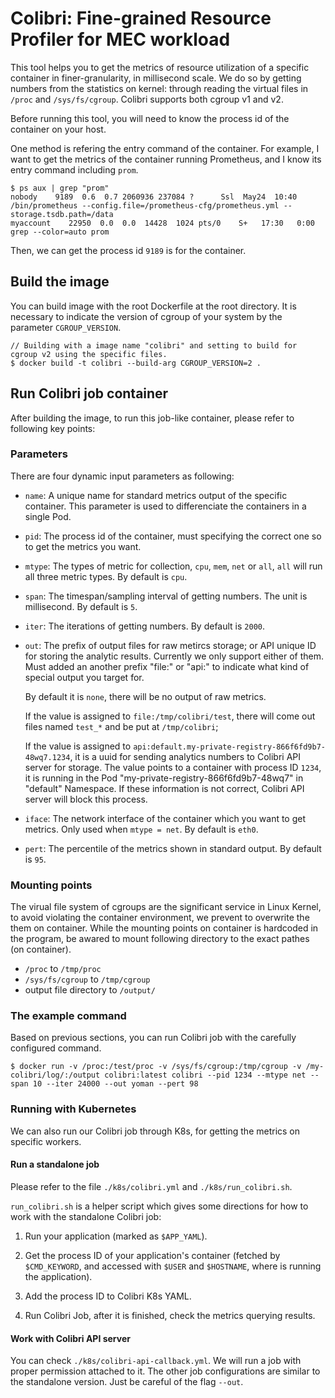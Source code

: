 # Colibri: Fine-grained Resource Profiler for MEC workload

This tool helps you to get the metrics of resource utilization of a specific container in finer-granularity, in millisecond scale.
We do so by getting numbers from the statistics on kernel: through reading the virtual files in `/proc` and `/sys/fs/cgroup`.
Colibri supports both cgroup v1 and v2.

Before running this tool, you will need to know the process id of the container on your host.

One method is refering the entry command of the container. 
For example, I want to get the metrics of the container running Prometheus, and I know its entry command including `prom`.

```
$ ps aux | grep "prom"
nobody    9189  0.6  0.7 2060936 237084 ?      Ssl  May24  10:40 /bin/prometheus --config.file=/prometheus-cfg/prometheus.yml --storage.tsdb.path=/data
myaccount    22950  0.0  0.0  14428  1024 pts/0    S+   17:30   0:00 grep --color=auto prom
```

Then, we can get the process id `9189` is for the container.

## Build the image

You can build image with the root Dockerfile at the root directory. 
It is necessary to indicate the version of cgroup of your system by the parameter `CGROUP_VERSION`.

```
// Building with a image name "colibri" and setting to build for cgroup v2 using the specific files.
$ docker build -t colibri --build-arg CGROUP_VERSION=2 .
```

## Run Colibri job container

After building the image, to run this job-like container, please refer to following key points:

### Parameters

There are four dynamic input parameters as following:
- `name`: A unique name for standard metrics output of the specific container. 
This parameter is used to differenciate the containers in a single Pod.
- `pid`: The process id of the container, must specifying the correct one so to get the metrics you want.
- `mtype`: The types of metric for collection, `cpu`, `mem`, `net` or `all`, `all` will run all three metric types. By default is `cpu`. 
- `span`: The timespan/sampling interval of getting numbers. The unit is millisecond. By default is `5`. 
- `iter`: The iterations of getting numbers. By default is `2000`. 
- `out`: The prefix of output files for raw metircs storage; or API unique ID for storing the analytic results.
Currently we only support either of them. Must added an another prefix "file:" or "api:" to indicate what kind of special output
you target for.

  By default it is `none`, there will be no output of raw metrics. 

  If the value is assigned to `file:/tmp/colibri/test`, there will come out files named `test_*` and be put at `/tmp/colibri`;

  If the value is assigned to `api:default.my-private-registry-866f6fd9b7-48wq7.1234`, 
it is a uuid for sending analytics numbers to Colibri API server for storage.
The value points to a container with process ID `1234`, 
it is running in the Pod "my-private-registry-866f6fd9b7-48wq7" in "default" Namespace.
If these information is not correct, Colibri API server will block this process.

- `iface`: The network interface of the container which you want to get metrics. Only used when `mtype = net`. By default is `eth0`.
- `pert`: The percentile of the metrics shown in standard output. By default is `95`.

### Mounting points

The virual file system of cgroups are the significant service in Linux Kernel, to avoid violating the container environment, we prevent to overwrite the them on container.
While the mounting points on container is hardcoded in the program, be awared to mount following directory to the exact pathes (on container).

- `/proc` to `/tmp/proc`
- `/sys/fs/cgroup` to `/tmp/cgroup`
- output file directory to `/output/`

### The example command

Based on previous sections, you can run Colibri job with the carefully configured command.

```
$ docker run -v /proc:/test/proc -v /sys/fs/cgroup:/tmp/cgroup -v /my-colibri/log/:/output colibri:latest colibri --pid 1234 --mtype net --span 10 --iter 24000 --out yoman --pert 98
```

### Running with Kubernetes

We can also run our Colibri job through K8s, for getting the metrics on specific workers.

#### Run a standalone job
Please refer to the file `./k8s/colibri.yml` and `./k8s/run_colibri.sh`.

`run_colibri.sh` is a helper script which gives some directions for how to work with the standalone Colibri job:
1. Run your application (marked as `$APP_YAML`).

2. Get the process ID of your application's container 
(fetched by `$CMD_KEYWORD`, and accessed with `$USER` and `$HOSTNAME`, where is running the application).

3. Add the process ID to Colibri K8s YAML.

4. Run Colibri Job, after it is finished, check the metrics querying results.

#### Work with Colibri API server
You can check `./k8s/colibri-api-callback.yml`. 
We will run a job with proper permission attached to it.
The other job configurations are similar to the standalone version. Just be careful of the flag `--out`.


